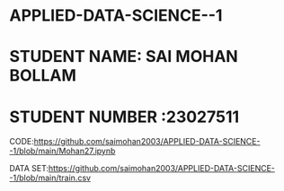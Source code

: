 # APPLIED-DATA-SCIENCE--1
# STUDENT NAME: SAI MOHAN BOLLAM
# STUDENT NUMBER :23027511
CODE:https://github.com/saimohan2003/APPLIED-DATA-SCIENCE--1/blob/main/Mohan27.ipynb

DATA SET:https://github.com/saimohan2003/APPLIED-DATA-SCIENCE--1/blob/main/train.csv
